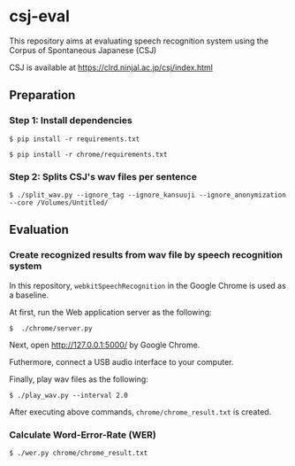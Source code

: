 # csj-eval
This repository aims at evaluating speech recognition system using the Corpus of Spontaneous Japanese (CSJ)

CSJ is available at https://clrd.ninjal.ac.jp/csj/index.html

## Preparation

### Step 1: Install dependencies

```
$ pip install -r requirements.txt
```

```
$ pip install -r chrome/requirements.txt
```

### Step 2: Splits CSJ's wav files per sentence

```
$ ./split_wav.py --ignore_tag --ignore_kansuuji --ignore_anonymization --core /Volumes/Untitled/
```

## Evaluation

### Create recognized results from wav file by speech recognition system

In this repository, `webkitSpeechRecognition` in the Google Chrome is used as a baseline.

At first, run the Web application server as the following:

```
$  ./chrome/server.py
```

Next, open http://127.0.0.1:5000/ by Google Chrome.

Futhermore, connect a USB audio interface to your computer.

Finally, play wav files as the following:

```
$ ./play_wav.py --interval 2.0
```

After executing above commands, `chrome/chrome_result.txt` is created.

### Calculate Word-Error-Rate (WER)

```
$ ./wer.py chrome/chrome_result.txt
```
